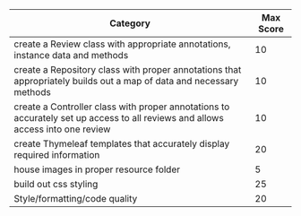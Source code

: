 Category|Max Score
---|---
create a Review class with appropriate annotations, instance data and methods |10
create a Repository class with proper annotations that appropriately builds out a map of data and necessary methods |10
create a Controller class with proper annotations to accurately set up access to all reviews and allows access into one review  |10
create Thymeleaf templates that accurately display required information |20
house images in proper resource folder  |5   
build out css styling  |25  
Style/formatting/code quality |20
